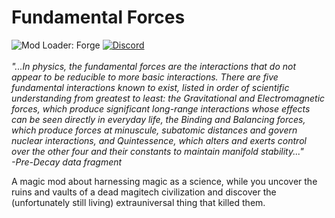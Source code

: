 # Fundamental Forces
![Mod Loader: Forge](https://img.shields.io/badge/loader-forge-1976d2?style=flat-square&color=orange&logo=curseforge&labelColor=0d1117)
<a href="https://discord.gg/4J2ZM6T8nT">
  <img alt="Discord" src="https://img.shields.io/discord/950771581787983912?color=informational&label=discord&logo=discord&style=flat-square&logoColor=white&labelColor=0d1117">
</a>
<br>
<br>
*"...In physics, the fundamental forces are the interactions that do not appear to be reducible to more basic interactions. There are five fundamental interactions known to exist, listed in order of scientific understanding from greatest to least: the Gravitational and Electromagnetic forces, which produce significant long-range interactions whose effects can be seen directly in everyday life, the Binding and Balancing forces, which produce forces at minuscule, subatomic distances and govern nuclear interactions, and Quintessence, which alters and exerts control over the other four and their constants to maintain manifold stability..."*
<br>*-Pre-Decay data fragment*
<br>
   
A magic mod about harnessing magic as a science, while you uncover the ruins and vaults of a dead magitech civilization and discover the (unfortunately still living) extrauniversal thing that killed them.
